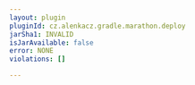 ```yaml
---
layout: plugin
pluginId: cz.alenkacz.gradle.marathon.deploy
jarSha1: INVALID
isJarAvailable: false
error: NONE
violations: []

---
```


